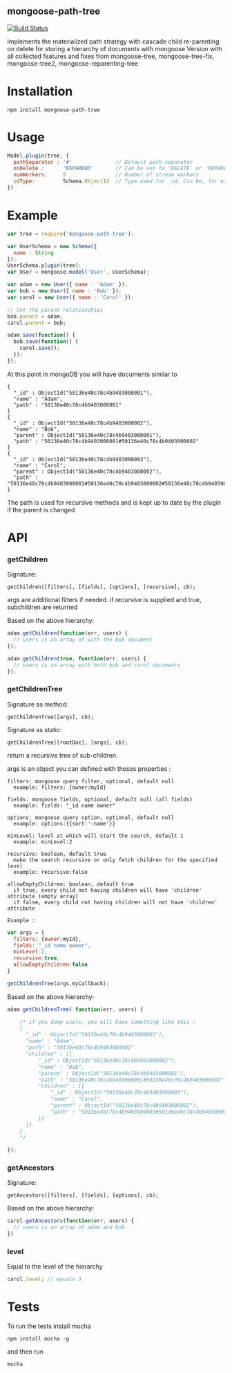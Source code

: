 ## mongoose-path-tree
[![Build Status](https://travis-ci.org/vikpe/mongoose-materialized-path.png)](https://travis-ci.org/vikpe/mongoose-materialized-path)

Implements the materialized path strategy with cascade child re-parenting on delete for storing a hierarchy of documents with mongoose
Version with all collected features and fixes from mongoose-tree, mongoose-tree-fix, mongoose-tree2, mongoose-reparenting-tree

# Installation
```npm install mongoose-path-tree```

# Usage
```javascript
Model.plugin(tree, {
  pathSeparator : '#'              // Default path separator
  onDelete :      'REPARENT'       // Can be set to 'DELETE' or 'REPARENT'. Default: 'REPARENT'
  numWorkers:     5                // Number of stream workers
  idType:         Schema.ObjectId  // Type used for _id. Can be, for example, String generated by shortid module
})
```

# Example
```javascript
var tree = require('mongoose-path-tree');

var UserSchema = new Schema({
  name : String
});
UserSchema.plugin(tree);
var User = mongoose.model('User', UserSchema);

var adam = new User({ name : 'Adam' });
var bob = new User({ name : 'Bob' });
var carol = new User({ name : 'Carol' });

// Set the parent relationships
bob.parent = adam;
carol.parent = bob;

adam.save(function() {
  bob.save(function() {
    carol.save();
  });
});
```

At this point in mongoDB you will have documents similar to

    {
      "_id" : ObjectId("50136e40c78c4b9403000001"),
      "name" : "Adam",
      "path" : "50136e40c78c4b9403000001"
    }
    {
      "_id" : ObjectId("50136e40c78c4b9403000002"),
      "name" : "Bob",
      "parent" : ObjectId("50136e40c78c4b9403000001"),
      "path" : "50136e40c78c4b9403000001#50136e40c78c4b9403000002"
    }
    {
      "_id" : ObjectId("50136e40c78c4b9403000003"),
      "name" : "Carol",
      "parent" : ObjectId("50136e40c78c4b9403000002"),
      "path" : "50136e40c78c4b9403000001#50136e40c78c4b9403000002#50136e40c78c4b9403000003"
    }

The path is used for recursive methods and is kept up to date by the plugin if the parent is changed

# API

### getChildren

Signature:

    getChildren([filters], [fields], [options], [recursive], cb);

args are additional filters if needed.
if recursive is supplied and true, subchildren are returned

Based on the above hierarchy:

```javascript
adam.getChildren(function(err, users) {
  // users is an array of with the bob document
});

adam.getChildren(true, function(err, users) {
  // users is an array with both bob and carol documents
});
```

### getChildrenTree

Signature as method:

    getChildrenTree([args], cb);

Signature as static:

    getChildrenTree([rootDoc], [args], cb);

return a recursive tree of sub-children.

args is an object you can defined with theses properties :

    filters: mongoose query filter, optional, default null
      example: filters: {owner:myId}

    fields: mongoose fields, optional, default null (all fields)
      example: fields: "_id name owner"

    options: mongoose query option, optional, default null
      example: options:{{sort:'-name'}}

    minLevel: level at which will start the search, default 1
      example: minLevel:2

    recursive: boolean, default true
      make the search recursive or only fetch children for the specified level
      example: recursive:false

    allowEmptyChildren: boolean, default true
      if true, every child not having children will have 'children' attribute (empty array)
      if false, every child not having children will not have 'children' attribute

    Example :

```javascript
var args = {
  filters: {owner:myId},
  fields: "_id name owner",
  minLevel:2,
  recursive:true,
  allowEmptyChildren:false
}

getChildrenTree(args,myCallback);
```

Based on the above hierarchy:

```javascript
adam.getChildrenTree( function(err, users) {

    /* if you dump users, you will have something like this :
    {
      "_id" : ObjectId("50136e40c78c4b9403000001"),
      "name" : "Adam",
      "path" : "50136e40c78c4b9403000001"
      "children" : [{
          "_id" : ObjectId("50136e40c78c4b9403000002"),
          "name" : "Bob",
          "parent" : ObjectId("50136e40c78c4b9403000001"),
          "path" : "50136e40c78c4b9403000001#50136e40c78c4b9403000002"
          "children" : [{
              "_id" : ObjectId("50136e40c78c4b9403000003"),
              "name" : "Carol",
              "parent" : ObjectId("50136e40c78c4b9403000002"),
              "path" : "50136e40c78c4b9403000001#50136e40c78c4b9403000002#50136e40c78c4b9403000003"
          }]
      }]
    }
    */

});

```

### getAncestors

Signature:

    getAncestors([filters], [fields], [options], cb);

Based on the above hierarchy:

```javascript
carol.getAncestors(function(err, users) {
  // users is an array of adam and bob
})
```

### level

Equal to the level of the hierarchy

```javascript
carol.level; // equals 3
```

# Tests

To run the tests install mocha

    npm install mocha -g

and then run

    mocha


